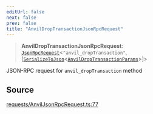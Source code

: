 ```yaml
---
editUrl: false
next: false
prev: false
title: "AnvilDropTransactionJsonRpcRequest"
---
```


> **AnvilDropTransactionJsonRpcRequest**: [`JsonRpcRequest`](/reference/jsonrpc/type-aliases/jsonrpcrequest/)\<`"anvil_dropTransaction"`, [[`SerializeToJson`](/reference/tevm/procedures-types/type-aliases/serializetojson/)\<[`AnvilDropTransactionParams`](/reference/actions-types/type-aliases/anvildroptransactionparams/)\>]\>

JSON-RPC request for `anvil_dropTransaction` method

## Source

[requests/AnvilJsonRpcRequest.ts:77](https://github.com/evmts/tevm-monorepo/blob/main/packages/procedures-types/src/requests/AnvilJsonRpcRequest.ts#L77)
